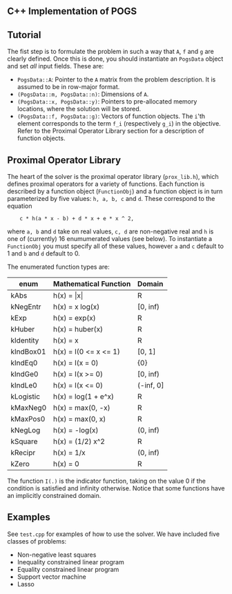 ## C++ Implementation of POGS



Tutorial
--------
The fist step is to formulate the problem in such a way that `A`, `f` and `g` are clearly defined. Once this is done, you should instantiate an `PogsData` object and set _all_ input fields. These are:

  + `PogsData::A`: Pointer to the `A` matrix from the problem description. It is assumed to be in row-major format. 
  + `(PogsData::m, PogsData::n)`: Dimensions of `A`.
  + `(PogsData::x, PogsData::y)`: Pointers to pre-allocated memory locations, where the solution will be stored.
  + `(PogsData::f, PogsData::g)`: Vectors of function objects. The `i`'th element corresponds to the term `f_i`  (respectively `g_i`) in the objective. Refer to the Proximal Operator Library section for a description of function objects.


Proximal Operator Library
-------------------------
The heart of the solver is the proximal operator library (`prox_lib.h`), which defines proximal operators for a variety of functions. Each function is described by a function object (`FunctionObj`) and a function object is in turn parameterized by five values: `h, a, b, c` and `d`. These correspond to the equation

```
	c * h(a * x - b) + d * x + e * x ^ 2,
```

where `a, b` and `d` take on real values, `c, d` are non-negative real and `h` is one of (currently) 16 enumumerated values (see below). To instantiate a `FunctionObj` you must specify all of these values, however `a` and `c` default to 1 and `b` and `d` default to 0. 

The enumerated function types are:

| enum      | Mathematical Function | Domain  |
| --------- |:----------------------|:--------|
| kAbs      | h(x) = &#124;x&#124;  |R        |
| kNegEntr  | h(x) = x log(x)       |[0, inf) |
| kExp      | h(x) = exp(x)         |R        |
| kHuber    | h(x) = huber(x)       |R        |
| kIdentity | h(x) = x              |R        |
| kIndBox01 | h(x) = I(0 <= x <= 1) |[0, 1]   |
| kIndEq0   | h(x) = I(x = 0)       |{0}      |
| kIndGe0   | h(x) = I(x >= 0)      |[0, inf) |
| kIndLe0   | h(x) = I(x <= 0)      |(-inf, 0]|
| kLogistic | h(x) = log(1 + e^x)   |R        |
| kMaxNeg0  | h(x) = max(0, -x)     |R        |
| kMaxPos0  | h(x) = max(0, x)      |R        |
| kNegLog   | h(x) = -log(x)        |(0, inf) |
| kSquare   | h(x) = (1/2) x^2      |R        |
| kRecipr   | h(x) = 1/x            |(0, inf) |
| kZero     | h(x) = 0              |R        |

The function `I(.)` is the indicator function, taking on the value 0 if the condition is satisfied and infinity otherwise. Notice that some functions have an implicitly constrained domain.

Examples
--------
See `test.cpp` for examples of how to use the solver. We have included five classes of problems:

  + Non-negative least squares
  + Inequality constrained linear program
  + Equality constrained linear program
  + Support vector machine
  + Lasso
